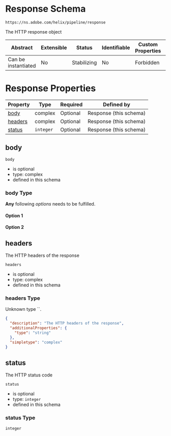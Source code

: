 
# Response Schema

```
https://ns.adobe.com/helix/pipeline/response
```

The HTTP response object

| Abstract | Extensible | Status | Identifiable | Custom Properties | Additional Properties | Defined In |
|----------|------------|--------|--------------|-------------------|-----------------------|------------|
| Can be instantiated | No | Stabilizing | No | Forbidden | Forbidden | [response.schema.json](response.schema.json) |

# Response Properties

| Property | Type | Required | Defined by |
|----------|------|----------|------------|
| [body](#body) | complex | Optional | Response (this schema) |
| [headers](#headers) | complex | Optional | Response (this schema) |
| [status](#status) | `integer` | Optional | Response (this schema) |

## body


`body`
* is optional
* type: complex
* defined in this schema

### body Type


**Any** following *options* needs to be fulfilled.


#### Option 1



#### Option 2







## headers

The HTTP headers of the response

`headers`
* is optional
* type: complex
* defined in this schema

### headers Type

Unknown type ``.

```json
{
  "description": "The HTTP headers of the response",
  "additionalProperties": {
    "type": "string"
  },
  "simpletype": "complex"
}
```





## status

The HTTP status code

`status`
* is optional
* type: `integer`
* defined in this schema

### status Type


`integer`





